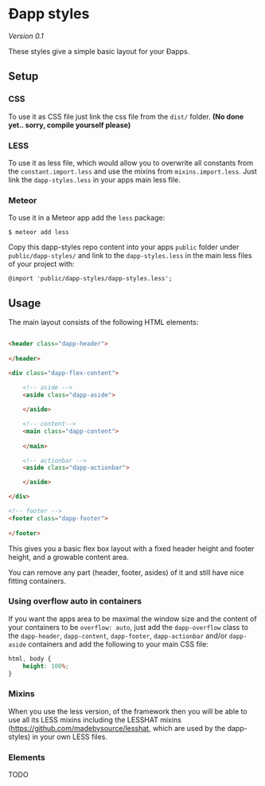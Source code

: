 # Ðapp styles
*Version 0.1*

These styles give a simple basic layout for your Ðapps.

## Setup


### CSS
To use it as CSS file just link the css file from the `dist/` folder. **(No done yet.. sorry, compile yourself please)**


### LESS
To use it as less file, which would allow you to overwrite all constants 
from the `constant.import.less` and use the mixins from `mixins.import.less`.
Just link the `dapp-styles.less` in your apps main less file.

### Meteor
To use it in a Meteor app add the `less` package:

    $ meteor add less

Copy this dapp-styles repo content into your apps `public` folder under `public/dapp-styles/`
and link to the `dapp-styles.less` in the main less files of your project with:

    @import 'public/dapp-styles/dapp-styles.less';



## Usage

The main layout consists of the following HTML elements:

```html

<header class="dapp-header">
    
</header>

<div class="dapp-flex-content">
    
    <!-- aside -->
    <aside class="dapp-aside">

    </aside>

    <!-- content-->
    <main class="dapp-content">
        
    </main>

    <!-- actionbar -->
    <aside class="dapp-actionbar">

    </aside>

</div>

<!-- footer -->
<footer class="dapp-footer">
    
</footer>

```

This gives you a basic flex box layout with a fixed header height and footer height, and a growable content area.

You can remove any part (header, footer, asides) of it and still have nice fitting containers.

### Using overflow auto in containers

If you want the apps area to be maximal the window size and the content of your containers to be `overflow: auto`,
just add the `dapp-overflow` class to the `dapp-header`, `dapp-content`, `dapp-footer`, `dapp-actionbar` and/or `dapp-aside` containers and add the following to your main CSS file:

```css
html, body {
    height: 100%;
}
```

### Mixins

When you use the less version, of the framework then you will be able
to use all its LESS mixins including the LESSHAT mixins (https://github.com/madebysource/lesshat, which are used by the dapp-styles) in your own LESS files.

### Elements

TODO


